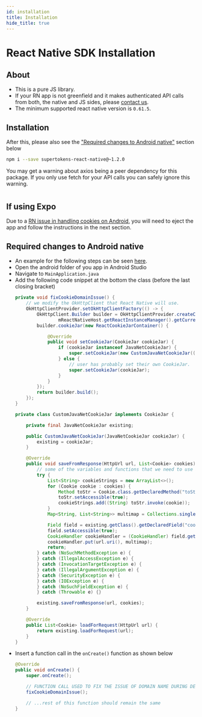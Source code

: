 ```yaml
---
id: installation
title: Installation
hide_title: true
---
```


# React Native SDK Installation

## About
- This is a pure JS library.
- If your RN app is not greenfield and it makes authenticated API calls from both, the native and JS sides, please [contact us](mailto:team@supertokens.io).
- The minimum supported react native version is `0.61.5`.

## Installation
After this, please also see the ["Required changes to Android native"](./installation#required-changes-to-android-native) section below
```bash
npm i --save supertokens-react-native@~1.2.0
```

<div class="specialNote" style="margin-bottom: 40px">
You may get a warning about axios being a peer dependency for this package. If you only use fetch for your API calls you can safely ignore this warning.
</div>

## If using Expo
Due to a [RN issue in handling cookies on Android](https://github.com/facebook/react-native/issues/28456), you will need to eject the app and follow the instructions in the next section.

## Required changes to Android native
- An example for the following steps can be seen [here](https://github.com/supertokens/supertokens-react-native/blob/master/Example/android/app/src/main/java/com/example/MainApplication.java).
- Open the android folder of you app in Android Studio
- Navigate to `MainApplication.java`
- Add the following code snippet at the bottom the class (before the last closing bracket)
    ```java
    private void fixCookieDomainIssue() {
        // we modify the OkHttpClient that React Native will use.
        OkHttpClientProvider.setOkHttpClientFactory(() -> {
            OkHttpClient.Builder builder = OkHttpClientProvider.createClientBuilder(
                    mReactNativeHost.getReactInstanceManager().getCurrentReactContext());
            builder.cookieJar(new ReactCookieJarContainer() {

                @Override
                public void setCookieJar(CookieJar cookieJar) {
                    if (cookieJar instanceof JavaNetCookieJar) {
                        super.setCookieJar(new CustomJavaNetCookieJar((JavaNetCookieJar) cookieJar));
                    } else {
                        // user has probably set their own CookieJar.
                        super.setCookieJar(cookieJar);
                    }
                }
            });
            return builder.build();
        });
    }

    private class CustomJavaNetCookieJar implements CookieJar {

        private final JavaNetCookieJar existing;

        public CustomJavaNetCookieJar(JavaNetCookieJar cookieJar) {
            existing = cookieJar;
        }

        @Override
        public void saveFromResponse(HttpUrl url, List<Cookie> cookies) {
            // some of the variables and functions that we need to use are private. So we use Java reflections to access them.
            try {
                List<String> cookieStrings = new ArrayList<>();
                for (Cookie cookie : cookies) {
                    Method toStr = Cookie.class.getDeclaredMethod("toString"); // calling toString with no arguments does not add a leading dot.
                    toStr.setAccessible(true);
                    cookieStrings.add((String) toStr.invoke(cookie));
                }
                Map<String, List<String>> multimap = Collections.singletonMap("Set-Cookie", cookieStrings);

                Field field = existing.getClass().getDeclaredField("cookieHandler");
                field.setAccessible(true);
                CookieHandler cookieHandler = (CookieHandler) field.get(existing);
                cookieHandler.put(url.uri(), multimap);
                return;
            } catch (NoSuchMethodException e) {
            } catch (IllegalAccessException e) {
            } catch (InvocationTargetException e) {
            } catch (IllegalArgumentException e) {
            } catch (SecurityException e) {
            } catch (IOException e) {
            } catch (NoSuchFieldException e) {
            } catch (Throwable e) {}

            existing.saveFromResponse(url, cookies);
        }

        @Override
        public List<Cookie> loadForRequest(HttpUrl url) {
            return existing.loadForRequest(url);
        }
    }
    ```
- Insert a function call in the `onCreate()` function as shown below
    ```java
    @Override
    public void onCreate() {
        super.onCreate();

        // FUNCTION CALL USED TO FIX THE ISSUE OF DOMAIN NAME DURING DEVELOPMENT.
        fixCookieDomainIssue();

        // ...rest of this function should remain the same
    }
    ```